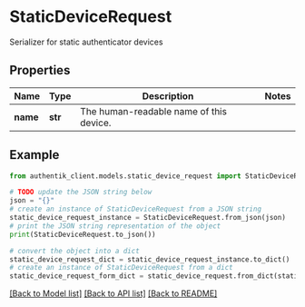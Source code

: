 # StaticDeviceRequest

Serializer for static authenticator devices

## Properties

Name | Type | Description | Notes
------------ | ------------- | ------------- | -------------
**name** | **str** | The human-readable name of this device. | 

## Example

```python
from authentik_client.models.static_device_request import StaticDeviceRequest

# TODO update the JSON string below
json = "{}"
# create an instance of StaticDeviceRequest from a JSON string
static_device_request_instance = StaticDeviceRequest.from_json(json)
# print the JSON string representation of the object
print(StaticDeviceRequest.to_json())

# convert the object into a dict
static_device_request_dict = static_device_request_instance.to_dict()
# create an instance of StaticDeviceRequest from a dict
static_device_request_form_dict = static_device_request.from_dict(static_device_request_dict)
```
[[Back to Model list]](../README.md#documentation-for-models) [[Back to API list]](../README.md#documentation-for-api-endpoints) [[Back to README]](../README.md)


